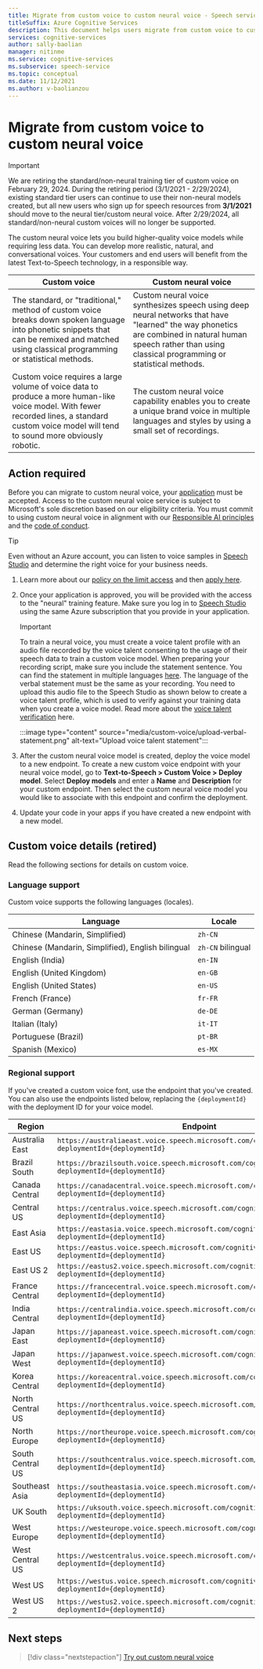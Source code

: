 ```yaml
---
title: Migrate from custom voice to custom neural voice - Speech service
titleSuffix: Azure Cognitive Services
description: This document helps users migrate from custom voice to custom neural voice.
services: cognitive-services
author: sally-baolian
manager: nitinme
ms.service: cognitive-services
ms.subservice: speech-service
ms.topic: conceptual
ms.date: 11/12/2021
ms.author: v-baolianzou
---
```


# Migrate from custom voice to custom neural voice

> [!IMPORTANT]
> We are retiring the standard/non-neural training tier of custom voice on February 29, 2024. During the retiring period (3/1/2021 - 2/29/2024), existing standard tier users can continue to use their non-neural models created, but all new users who sign up for speech resources from **3/1/2021** should move to the neural tier/custom neural voice. After 2/29/2024, all standard/non-neural custom voices will no longer be supported. 

The custom neural voice lets you build higher-quality voice models while requiring less data. You can develop more realistic, natural, and conversational voices. Your customers and end users will benefit from the latest Text-to-Speech technology, in a responsible way. 

|Custom voice  |Custom neural voice | 
|--|--|
| The standard, or "traditional," method of custom voice breaks down spoken language into phonetic snippets that can be remixed and matched using classical programming or statistical methods.  | Custom neural voice synthesizes speech using deep neural networks that have "learned" the way phonetics are combined in natural human speech rather than using classical programming or statistical methods.|
| Custom voice requires a large volume of voice data to produce a more human-like voice model. With fewer recorded lines, a standard custom voice model will tend to sound more obviously robotic. |The custom neural voice capability enables you to create a unique brand voice in multiple languages and styles by using a small set of recordings.|

## Action required

Before you can migrate to custom neural voice, your [application](https://aka.ms/customneural) must be accepted. Access to the custom neural voice service is subject to Microsoft's sole discretion based on our eligibility criteria. You must commit to using custom neural voice in alignment with our [Responsible AI principles](https://microsoft.com/ai/responsible-ai) and the [code of conduct](/legal/cognitive-services/speech-service/tts-code-of-conduct?context=%2fazure%2fcognitive-services%2fspeech-service%2fcontext%2fcontext).

> [!TIP]
> Even without an Azure account, you can listen to voice samples in [Speech Studio](https://aka.ms/customvoice) and determine the right voice for your business needs.

1. Learn more about our [policy on the limit access](/legal/cognitive-services/speech-service/custom-neural-voice/limited-access-custom-neural-voice?context=%2fazure%2fcognitive-services%2fspeech-service%2fcontext%2fcontext) and then [apply here](https://aka.ms/customneural).  
2. Once your application is approved, you will be provided with the access to the "neural" training feature. Make sure you log in to [Speech Studio](https://speech.microsoft.com) using the same Azure subscription that you provide in your application. 
    > [!IMPORTANT]
    > To train a neural voice, you must create a voice talent profile with an audio file recorded by the voice talent consenting to the usage of their speech data to train a custom voice model. When preparing your recording script, make sure you include the statement sentence. You can find the statement in multiple languages [here](https://github.com/Azure-Samples/Cognitive-Speech-TTS/blob/master/CustomVoice/script/verbal-statement-all-locales.txt). The language of the verbal statement must be the same as your recording. You need to upload this audio file to the Speech Studio as shown below to create a voice talent profile, which is used to verify against your training data when you create a voice model. Read more about the [voice talent verification](/legal/cognitive-services/speech-service/custom-neural-voice/data-privacy-security-custom-neural-voice?context=%2fazure%2fcognitive-services%2fspeech-service%2fcontext%2fcontext) here.
    
      :::image type="content" source="media/custom-voice/upload-verbal-statement.png" alt-text="Upload voice talent statement":::

3. After the custom neural voice model is created, deploy the voice model to a new endpoint. To create a new custom voice endpoint with your neural voice model, go to **Text-to-Speech > Custom Voice > Deploy model**. Select **Deploy models** and enter a **Name** and **Description** for your custom endpoint. Then select the custom neural voice model you would like to associate with this endpoint and confirm the deployment.  
4. Update your code in your apps if you have created a new endpoint with a new model. 

## Custom voice details (retired)

Read the following sections for details on custom voice.

### Language support

Custom voice supports the following languages (locales).

| Language | Locale |
|--------|----------|
|Chinese (Mandarin, Simplified)|`zh-CN`|
|Chinese (Mandarin, Simplified), English bilingual|`zh-CN` bilingual|
|English (India)|`en-IN`|
|English (United Kingdom)|`en-GB`|
|English (United States)|`en-US`|
|French (France)|`fr-FR`|
|German (Germany)|`de-DE`|
|Italian (Italy)|`it-IT`|
|Portuguese (Brazil)|`pt-BR`|
|Spanish (Mexico)|`es-MX`|

### Regional support

If you've created a custom voice font, use the endpoint that you've created. You can also use the endpoints listed below, replacing the `{deploymentId}` with the deployment ID for your voice model.

| Region | Endpoint |
|--------|----------|
| Australia East | `https://australiaeast.voice.speech.microsoft.com/cognitiveservices/v1?deploymentId={deploymentId}` |
| Brazil South | `https://brazilsouth.voice.speech.microsoft.com/cognitiveservices/v1?deploymentId={deploymentId}` |
| Canada Central | `https://canadacentral.voice.speech.microsoft.com/cognitiveservices/v1?deploymentId={deploymentId}` |
| Central US | `https://centralus.voice.speech.microsoft.com/cognitiveservices/v1?deploymentId={deploymentId}` |
| East Asia | `https://eastasia.voice.speech.microsoft.com/cognitiveservices/v1?deploymentId={deploymentId}` |
| East US | `https://eastus.voice.speech.microsoft.com/cognitiveservices/v1?deploymentId={deploymentId}` |
| East US 2 | `https://eastus2.voice.speech.microsoft.com/cognitiveservices/v1?deploymentId={deploymentId}` |
| France Central | `https://francecentral.voice.speech.microsoft.com/cognitiveservices/v1?deploymentId={deploymentId}` |
| India Central | `https://centralindia.voice.speech.microsoft.com/cognitiveservices/v1?deploymentId={deploymentId}` |
| Japan East | `https://japaneast.voice.speech.microsoft.com/cognitiveservices/v1?deploymentId={deploymentId}` |
| Japan West | `https://japanwest.voice.speech.microsoft.com/cognitiveservices/v1?deploymentId={deploymentId}` |
| Korea Central | `https://koreacentral.voice.speech.microsoft.com/cognitiveservices/v1?deploymentId={deploymentId}` |
| North Central US | `https://northcentralus.voice.speech.microsoft.com/cognitiveservices/v1?deploymentId={deploymentId}` |
| North Europe | `https://northeurope.voice.speech.microsoft.com/cognitiveservices/v1?deploymentId={deploymentId}` |
| South Central US | `https://southcentralus.voice.speech.microsoft.com/cognitiveservices/v1?deploymentId={deploymentId}` |
| Southeast Asia | `https://southeastasia.voice.speech.microsoft.com/cognitiveservices/v1?deploymentId={deploymentId}` |
| UK South | `https://uksouth.voice.speech.microsoft.com/cognitiveservices/v1?deploymentId={deploymentId}` |
| West Europe | `https://westeurope.voice.speech.microsoft.com/cognitiveservices/v1?deploymentId={deploymentId}` |
| West Central US | `https://westcentralus.voice.speech.microsoft.com/cognitiveservices/v1?deploymentId={deploymentId}` |
| West US | `https://westus.voice.speech.microsoft.com/cognitiveservices/v1?deploymentId={deploymentId}` |
| West US 2 | `https://westus2.voice.speech.microsoft.com/cognitiveservices/v1?deploymentId={deploymentId}` |

## Next steps

> [!div class="nextstepaction"]
> [Try out custom neural voice](custom-neural-voice.md)
